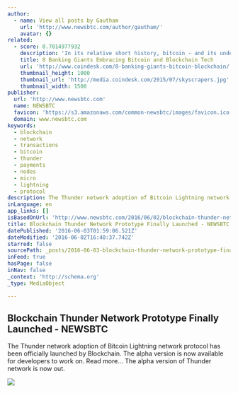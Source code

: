 ```yaml
---
author:
  - name: View all posts by Gautham
    url: 'http://www.newsbtc.com/author/gautham/'
    avatar: {}
related:
  - score: 0.7014977932
    description: 'In its relative short history, bitcoin - and its underlying technology the blockchain - have captivated thinkers around the world, but not everyone was quick to see the potential. Due in part to its initial billing as a threat to the traditional financial ecosystem, these institutions have perhaps understandably responded with sharp critiques and deep skepticism for the technology.'
    title: 8 Banking Giants Embracing Bitcoin and Blockchain Tech
    url: 'http://www.coindesk.com/8-banking-giants-bitcoin-blockchain/'
    thumbnail_height: 1000
    thumbnail_url: 'http://media.coindesk.com/2015/07/skyscrapers.jpg'
    thumbnail_width: 1500
publisher:
  url: 'http://www.newsbtc.com'
  name: NEWSBTC
  favicon: 'https://s3.amazonaws.com/common-newsbtc/images/favicon.ico'
  domain: www.newsbtc.com
keywords:
  - blockchain
  - network
  - transactions
  - bitcoin
  - thunder
  - payments
  - nodes
  - micro
  - lightning
  - protocol
description: The Thunder network adoption of Bitcoin Lightning network protocol has been officially launched by Blockchain. The alpha version is now available for developers to work on. Read more... The alpha version of Thunder network is now out.
inLanguage: en
app_links: []
isBasedOnUrl: 'http://www.newsbtc.com/2016/06/02/blockchain-thunder-network-prototype-finally-launched/'
title: Blockchain Thunder Network Prototype Finally Launched - NEWSBTC
datePublished: '2016-06-03T01:59:06.521Z'
dateModified: '2016-06-02T16:40:37.742Z'
starred: false
sourcePath: _posts/2016-06-03-blockchain-thunder-network-prototype-finally-launched-news.md
inFeed: true
hasPage: false
inNav: false
_context: 'http://schema.org'
_type: MediaObject

---
```

<article style=""><h1>Blockchain Thunder Network Prototype Finally Launched - NEWSBTC</h1><p>The Thunder network adoption of Bitcoin Lightning network protocol has been officially launched by Blockchain. The alpha version is now available for developers to work on. Read more... The alpha version of Thunder network is now out.</p><img src="http://s3.amazonaws.com/main-newsbtc-images/2016/06/02131618/blockchain-thunder-network.png" /></article>